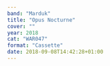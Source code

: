 ```yaml
---
band: "Marduk"
title: "Opus Nocturne"
cover: ""
year: 2018
cat: "WAR047"
format: "Cassette"
date: 2018-09-08T14:42:28+01:00
---
```

